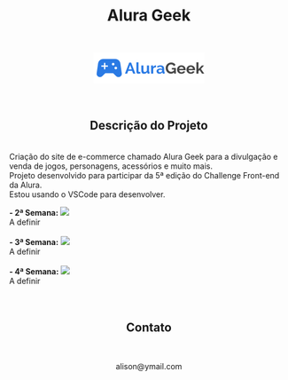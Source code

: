 # <h1 align="center">Alura Geek</h1>

<br>
<p align="center">
<img src="imagem\barraDePesquisa\Logo.svg">

</p>
<br>

<h2 align="center"> Descrição do Projeto </h2>
<br>
    Criação do site de e-commerce chamado Alura Geek para a divulgação e venda de jogos, personagens, acessórios e muito mais.<br>
    Projeto desenvolvido para participar da 5ª edição do Challenge Front-end da Alura.<br>
    Estou usando o VSCode para desenvolver.
<br>

<b>- 2ª Semana:</b>
<img src="https://img.shields.io/badge/STATUS-Em%20Desenvolvimento-brightgreen">
<br>A definir<br><br>
<b>- 3ª Semana:</b>
<img src="https://img.shields.io/badge/STATUS-Em%20Desenvolvimento-brightgreen">
<br>A definir<br><br>
<b>- 4ª Semana:</b>
<img src="https://img.shields.io/badge/STATUS-Em%20Desenvolvimento-brightgreen">
<br>A definir<br><br>
<br>
         
 
<h2 align="center">Contato</h2>
<br>

<p align= "center">alison@ymail.com</p>
